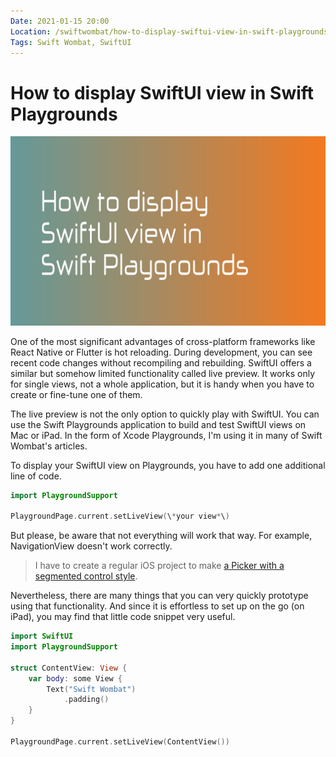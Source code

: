 ```yaml
---
Date: 2021-01-15 20:00
Location: /swiftwombat/how-to-display-swiftui-view-in-swift-playgrounds
Tags: Swift Wombat, SwiftUI
---
```


# How to display SwiftUI view in Swift Playgrounds

![How to display SwiftUI view in Swift Playgrounds](/weblog/swiftwombat/covers/how_to_display_swiftui_view_in_swift_playgrounds.png)

One of the most significant advantages of cross-platform frameworks like React Native or Flutter is hot reloading. During development, you can see recent code changes without recompiling and rebuilding. SwiftUI offers a similar but somehow limited functionality called live preview. It works only for single views, not a whole application, but it is handy when you have to create or fine-tune one of them.

The live preview is not the only option to quickly play with SwiftUI. You can use the Swift Playgrounds application to build and test SwiftUI views on Mac or iPad. In the form of Xcode Playgrounds, I'm using it in many of Swift Wombat's articles.

To display your SwiftUI view on Playgrounds, you have to add one additional line of code.

```swift
import PlaygroundSupport

PlaygroundPage.current.setLiveView(\*your view*\)
```

But please, be aware that not everything will work that way. For example, NavigationView doesn't work correctly.

> I have to create a regular iOS project to make [a Picker with a segmented control style](/swiftwombat/how-to-use-swiftui-picker-to-create-a-segmented-control/).

Nevertheless, there are many things that you can very quickly prototype using that functionality. And since it is effortless to set up on the go (on iPad), you may find that little code snippet very useful.

```swift
import SwiftUI
import PlaygroundSupport

struct ContentView: View {
    var body: some View {
        Text("Swift Wombat")
            .padding()
    }
}

PlaygroundPage.current.setLiveView(ContentView())
```
